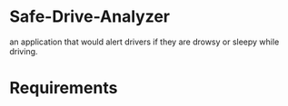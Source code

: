 # Safe-Drive-Analyzer
an application that would alert drivers if they are drowsy or sleepy while driving.

# Requirements
